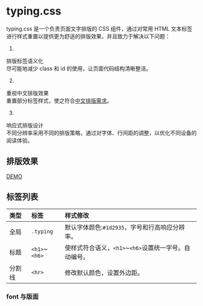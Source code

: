 ---
---
# typing.css  

typing.css 是一个负责页面文字排版的 CSS 组件，通过对常用 HTML 文本标签进行样式重置以提供更为舒适的排版效果，并且致力于解决以下问题：

1. 
排版标签语义化   
尽可能地减少 class 和 id 的使用，让页面代码结构清晰整洁。

2. 
重视中文排版效果  
重置部分标签样式，使之符合[中文排版需求](https://www.w3.org/TR/2015/WD-clreq-20150723/)。

3. 
响应式排版设计  
不同分辨率采用不同的排版策略，通过对字体、行间距的调整，以优化不同设备的阅读体验。

## 排版效果  

[DEMO](https://www.wizard67.com/demo/typing-css/)

## 标签列表  


| 类型 | 标签 | 样式修改 |
|:---|:---|:---|
| 全局 | `.typing` | 默认字体颜色:`#1d2935`，字号和行高响应分辨率。 |
| 标题 |`<h1>`~`<h6>`| 使样式符合语义，`<h1>`~`<h6>`设置统一字号。自动编号。 |
| 分割线 | `<hr>` | 修改默认颜色，设置外边距。|

### font 与版面  

